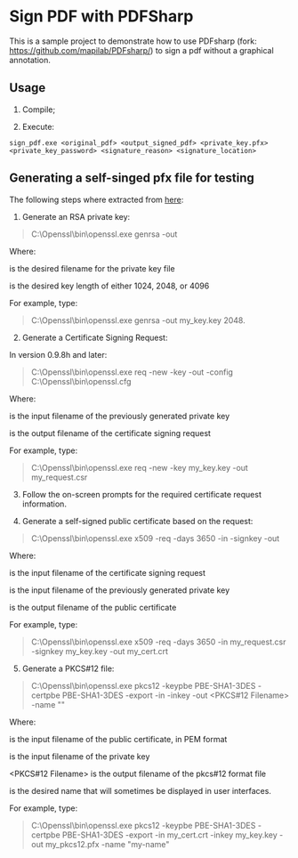 # Sign PDF with PDFSharp

This is a sample project to demonstrate how to use PDFsharp (fork: https://github.com/mapilab/PDFsharp/) to sign a pdf without a graphical annotation.

## Usage

1. Compile;

2. Execute:

```
sign_pdf.exe <original_pdf> <output_signed_pdf> <private_key.pfx> <private_key_password> <signature_reason> <signature_location>
```

## Generating a self-singed pfx file for testing

The following steps where extracted from [here](https://stackoverflow.com/questions/20445365/create-pkcs12-file-with-self-signed-certificate-via-openssl-in-windows-for-my-a):

1. Generate an RSA private key:

>C:\Openssl\bin\openssl.exe genrsa -out <Key Filename> <Key Size>

Where:

<Key Filename> is the desired filename for the private key file

<Key Size> is the desired key length of either 1024, 2048, or 4096

For example, type:

>C:\Openssl\bin\openssl.exe genrsa -out my_key.key 2048.

2. Generate a Certificate Signing Request:

In version 0.9.8h and later:

>C:\Openssl\bin\openssl.exe req -new -key <Key Filename> -out <Request Filename> -config C:\Openssl\bin\openssl.cfg

Where:

<Key Filename> is the input filename of the previously generated private key

<Request Filename> is the output filename of the certificate signing request

For example, type:

>C:\Openssl\bin\openssl.exe req -new -key my_key.key -out my_request.csr

3. Follow the on-screen prompts for the required certificate request information.

4. Generate a self-signed public certificate based on the request:

>C:\Openssl\bin\openssl.exe x509 -req -days 3650 -in <Request Filename> -signkey <Key Filename> -out <Certificate Filename>

Where:

<Request Filename> is the input filename of the certificate signing request

<Key Filename> is the input filename of the previously generated private key

<Certificate Filename> is the output filename of the public certificate

For example, type:

>C:\Openssl\bin\openssl.exe x509 -req -days 3650 -in my_request.csr -signkey my_key.key -out my_cert.crt

5. Generate a PKCS#12 file:

>C:\Openssl\bin\openssl.exe pkcs12 -keypbe PBE-SHA1-3DES -certpbe PBE-SHA1-3DES -export -in <Public Certificate Filename> -inkey <Private Key Filename> -out <PKCS#12 Filename> -name "<Display Name>"

Where:

<Public Certificate Filename> is the input filename of the public certificate, in PEM format

<Private Key Filename> is the input filename of the private key

<PKCS#12 Filename> is the output filename of the pkcs#12 format file

<Display Name> is the desired name that will sometimes be displayed in user interfaces.

For example, type:

>C:\Openssl\bin\openssl.exe pkcs12 -keypbe PBE-SHA1-3DES -certpbe PBE-SHA1-3DES -export -in my_cert.crt -inkey my_key.key -out my_pkcs12.pfx -name "my-name"

